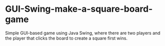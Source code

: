 # GUI-Swing-make-a-square-board-game
Simple GUI-based game using Java Swing, where there are two players and the player that clicks the board to create a square first wins.
